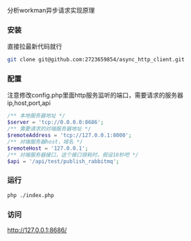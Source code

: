 分析workman异步请求实现原理
### 安装
 直接拉最新代码就行
 ```bash 
 git clone git@github.com:2723659854/async_http_client.git
 ```
### 配置

注意修改config.php里面http服务监听的端口，需要请求的服务器ip,host,port,api

```php
/** 本地服务器地址 */
$server = 'tcp://0.0.0.0:8686';
/** 需要请求的对端服务器地址 */
$remoteAddress = 'tcp://127.0.0.1:8000';
/** 对端服务器host，域名 */
$remoteHost = '127.0.0.1';
/** 对端服务器接口，这个接口很耗时，假设10秒吧 */
$api = '/api/test/publish_rabbitmq';
```
### 运行
```bash 
php ./index.php
```
### 访问
http://127.0.0.1:8686/

